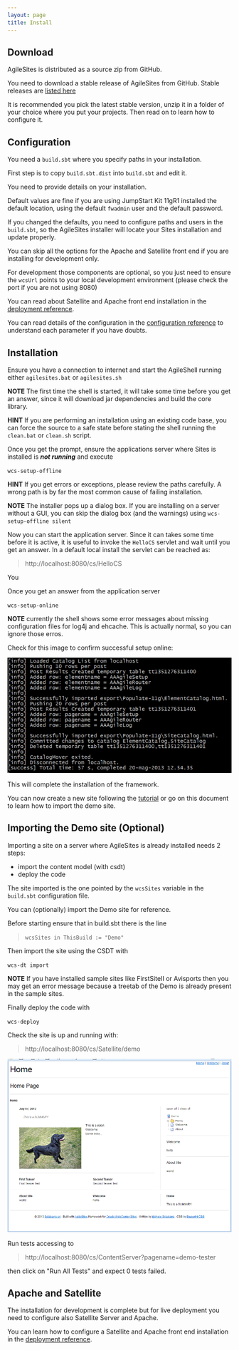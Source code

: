 ```yaml
---
layout: page
title: Install
---
```

## Download 

AgileSites is distributed as a source zip from GitHub.

You need to download a stable release of AgileSites from GitHub. Stable releases are [listed here](http://www.agilesites.org/download.html)

It is recommended you pick the latest stable version, 
unzip it in a folder of your choice where you put your projects. Then read on to learn how to configure it.

## Configuration

You need a `build.sbt` where you specify paths in your installation. 

First step is to copy `build.sbt.dist` into `build.sbt` and edit it.

You need to provide details on your installation.

Default values are fine if you are using JumpStart Kit 11gR1 installed the default location, using the default `fwadmin` user and the default password.

If you changed the defaults, you need to configure paths and users in the `build.sbt`, so the AgileSites installer will locate your Sites installation and update properly.

You can skip all the options for the Apache and Satellite front end if you are installing for development only.

For development those components are optional, so you just need to ensure the ``wcsUrl`` points to your local development environment (please check the port if you are not using 8080)

You can read about Satellite and Apache front end installation in the [deployment reference](http://www.agilesites.org/reference/Deployment.html).

You can read details of the configuration in the [configuration reference](http://www.agilesites.org/reference/Configuration.html) to understand each parameter if you have doubts.

## Installation 

Ensure you have a connection to internet and start the AgileShell running either `agilesites.bat` or `agilesites.sh`

**NOTE** The first time the shell is started, it will take some time before you get an answer, since it will download jar dependencies and build the core library. 

**HINT** If you are performing an installation using an existing code base, you can force the source to a safe state before stating the shell running the `clean.bat` or `clean.sh` script.

Once you get the prompt, ensure the applications server where Sites is installed is ***not running*** and execute

`wcs-setup-offline`

**HINT** If you get errors or exceptions, please review the paths carefully. A wrong path is by far the most common cause of failing installation.

**NOTE** The installer pops up a dialog box. If you are installing on a server without a GUI, you can skip the dialog box (and the warnings) using `wcs-setup-offline silent`  

Now you can start the application server. Since it can takes some time before it is active, it is useful to invoke the `HelloCS` servlet and wait until you get an answer. In a default local install the servlet can be reached as:

> http://localhost:8080/cs/HelloCS

You 

Once you get an answer from the application server

``wcs-setup-online``


**NOTE** currently the shell shows some error messages about missing configuration files for log4j and ehcache. This is actually normal, so you can ignore those erros.

Check for this image to confirm successful setup online:

![Successful import](/img/snap1188.png)

This will complete the installation of the framework.

You can now create a new site following the [tutorial](http://www.agilesites.org/tutorial.html) or go on this document to learn how to import the demo site.

##  Importing the Demo site (Optional)

Importing a site on a server where AgileSites is already installed needs  2 steps:

- import the content model (with csdt)
- deploy the code 

The site imported is the one pointed by the `wcsSites` variable in the `build.sbt` configuration file.

You can  (optionally) import the Demo site for reference.

Before starting ensure that in build.sbt there is the line

> `wcsSites in ThisBuild := "Demo"`

Then import the site using the CSDT with

``wcs-dt import``

**NOTE** If you have installed sample sites like FirstSiteII or Avisports then you may get an error message because a treetab of the Demo is already present in the sample sites.

Finally deploy the code with

``wcs-deploy``

Check the site is up and running with:

> http://localhost:8080/cs/Satellite/demo

![Demo Site](/img/snap0469.png)

Run tests accessing to  

> http://localhost:8080/cs/ContentServer?pagename=demo-tester

then click on "Run All Tests" and expect 0 tests failed.

## Apache and Satellite

The installation for development is complete but for live deployment you need to configure also Satellite Server and Apache.

You can learn how to configure a Satellite and Apache front end installation in the [deployment reference](http://www.agilesites.org/reference/Deployment.html).